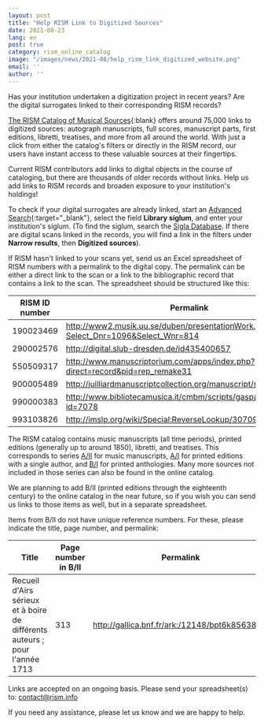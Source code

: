 ```yaml
---
layout: post
title: "Help RISM Link to Digitized Sources"
date: 2021-08-23
lang: en
post: true
category: rism_online_catalog
image: "/images/news/2021-08/help_rism_link_digitized_website.png"
email: ''
author: ''
---
```


Has your institution undertaken a digitization project in recent years? Are the digital surrogates linked to their corresponding RISM records? 

[The RISM Catalog of Musical Sources](https://opac.rism.info/search?View=rism&q=*){:blank} offers around 75,000 links to digitized sources: autograph manuscripts, full scores, manuscript parts, first editions, libretti, treatises, and more from all around the world. With just a click from either the catalog's filters or directly in the RISM record, our users have instant access to these valuable sources at their fingertips.  

Current RISM contributors add links to digital objects in the course of cataloging, but there are thousands of older records without links. Help us add links to RISM records and broaden exposure to your institution's holdings! 

To check if your digital surrogates are already linked, start an [Advanced Search](https://opac.rism.info/metaopac/start.do?View=rism&SearchType=2&Language=en){:target="_blank"}, select the field **Library siglum**, and enter your institution's siglum. (To find the siglum, search the [Sigla Database](/community/sigla.html). If there are digital scans linked in the records, you will find a link in the filters under **Narrow results**, then **Digitized sources**).

If RISM hasn't linked to your scans yet, send us an Excel spreadsheet of RISM numbers with a permalink to the digital copy. The permalink can be either a direct link to the scan or a link to the bibliographic record that contains a link to the scan. The spreadsheet should be structured like this:

| RISM ID number | Permalink |
| ----------- | ----------- |
| 190023469   | http://www2.musik.uu.se/duben/presentationWork.php?Select_Dnr=1096&Select_Wnr=814 |
| 290002576   | http://digital.slub-dresden.de/id435400657 |
| 550509317   | http://www.manuscriptorium.com/apps/index.php?direct=record&pid=rep_remake31 |
| 900005489   | http://juilliardmanuscriptcollection.org/manuscript/siegfried-idyll |
| 990000383 | http://www.bibliotecamusica.it/cmbm/scripts/gaspari/scheda.asp?id=7078 | 
| 993103826 | http://imslp.org/wiki/Special:ReverseLookup/307092 |  

The RISM catalog contains music manuscripts (all time periods), printed editions (generally up to around 1850), libretti, and treatises. This corresponds to series [A/II](/publications.html#series-a-inventories-of-musical-sources) for music manuscripts, [A/I](/publications.html#series-a-inventories-of-musical-sources) for printed editions with a single author, and [B/I](/publications.html#series-b-bibliographies-organized-by-topic) for printed anthologies. Many more sources not included in those series can also be found in the online catalog.

We are planning to add B/II (printed editions through the eighteenth century) to the online catalog in the near future, so if you wish you can send us links to those items as well, but in a separate spreadsheet.

Items from B/II do not have unique reference numbers. For these, please indicate the title, page number, and permalink:

| Title | Page number in B/II | Permalink |
| ----------- | ----------- | ----------- |
| Recueil d'Airs sérieux et à boire de différents auteurs ; pour l'année 1713   | 313 | http://gallica.bnf.fr/ark:/12148/bpt6k856381j# |

Links are accepted on an ongoing basis. Please send your spreadsheet(s) to: [contact@rism.info](mailto:contact@rism.info)

If you need any assistance, please let us know and we are happy to help.
